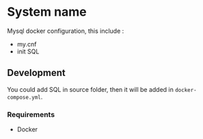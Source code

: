 # System name

Mysql docker configuration, this include :

- my.cnf
- init SQL

## Development

You could add SQL in source folder, then it will be added in `docker-compose.yml`.

### Requirements

- Docker
